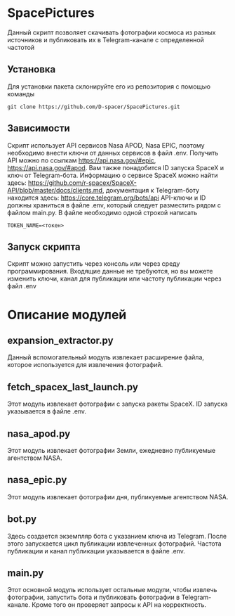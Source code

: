SpacePictures
====

Данный скрипт позволяет скачивать фотографии космоса из разных источников и публиковать их в Telegram-канале с определенной частотой

Установка
-
Для установки пакета склонируйте его из репозитория с помощью команды

```git clone https://github.com/D-spacer/SpacePictures.git```

Зависимости
-
Скрипт использует API сервисов Nasa APOD, Nasa EPIC, поэтому необходимо внести ключи от данных сервисов в файл .env. Получить API можно по ссылкам https://api.nasa.gov/#epic, https://api.nasa.gov/#apod. Вам также понадобится ID запуска SpaceX и ключ от Telegram-бота. Информацию о сервисе SpaceX можно найти здесь:
https://github.com/r-spacex/SpaceX-API/blob/master/docs/clients.md, документация к Telegram-боту находится здесь: https://core.telegram.org/bots/api
API-ключи и ID должны храниться в файле .env, который следует разместить рядом с файлом main.py. В файле необходимо одной строкой написать

```TOKEN_NAME=<токен>```

Запуск скрипта
-
Скрипт можно запустить через консоль или через среду программирования. Входящие данные не требуются, но вы можете изменить ключи, канал для публикации или частоту публикации через файл .env

# Описание модулей

expansion_extractor.py
-
Данный вспомогательный модуль извлекает расширение файла, которое используется для извлечения фотографий.

fetch_spacex_last_launch.py
-
Этот модуль извлекает фотографии с запуска ракеты SpaceX. ID запуска указывается в файле .env.

nasa_apod.py
-
Этот модуль извлекает фотографии Земли, ежедневно публикуемые агентством NASA.

nasa_epic.py
-
Этот модуль извлекает фотографии дня, публикуемые агентством NASA.

bot.py
-
Здесь создается экземпляр бота с указанием ключа из Telegram. После этого запускается цикл публикации извлеченных фотографий. Частота публикации и канал публикации указывается в файле .env.

main.py
-
Этот основной модуль использует остальные модули, чтобы извлечь фотографии, запустить бота и публиковать фотографии в Telegram-канале. Кроме того он проверяет запросы к API на корректность.
